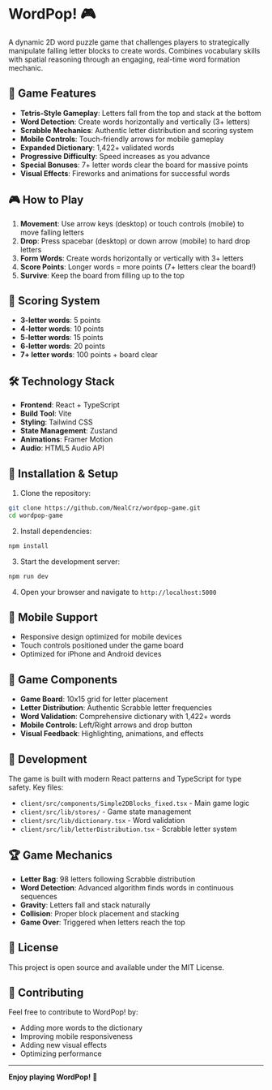 # WordPop! 🎮

A dynamic 2D word puzzle game that challenges players to strategically manipulate falling letter blocks to create words. Combines vocabulary skills with spatial reasoning through an engaging, real-time word formation mechanic.

## 🎯 Game Features

- **Tetris-Style Gameplay**: Letters fall from the top and stack at the bottom
- **Word Detection**: Create words horizontally and vertically (3+ letters)
- **Scrabble Mechanics**: Authentic letter distribution and scoring system
- **Mobile Controls**: Touch-friendly arrows for mobile gameplay
- **Expanded Dictionary**: 1,422+ validated words
- **Progressive Difficulty**: Speed increases as you advance
- **Special Bonuses**: 7+ letter words clear the board for massive points
- **Visual Effects**: Fireworks and animations for successful words

## 🎮 How to Play

1. **Movement**: Use arrow keys (desktop) or touch controls (mobile) to move falling letters
2. **Drop**: Press spacebar (desktop) or down arrow (mobile) to hard drop letters
3. **Form Words**: Create words horizontally or vertically with 3+ letters
4. **Score Points**: Longer words = more points (7+ letters clear the board!)
5. **Survive**: Keep the board from filling up to the top

## 🎯 Scoring System

- **3-letter words**: 5 points
- **4-letter words**: 10 points
- **5-letter words**: 15 points
- **6-letter words**: 20 points
- **7+ letter words**: 100 points + board clear

## 🛠️ Technology Stack

- **Frontend**: React + TypeScript
- **Build Tool**: Vite
- **Styling**: Tailwind CSS
- **State Management**: Zustand
- **Animations**: Framer Motion
- **Audio**: HTML5 Audio API

## 🚀 Installation & Setup

1. Clone the repository:
```bash
git clone https://github.com/NealCrz/wordpop-game.git
cd wordpop-game
```

2. Install dependencies:
```bash
npm install
```

3. Start the development server:
```bash
npm run dev
```

4. Open your browser and navigate to `http://localhost:5000`

## 📱 Mobile Support

- Responsive design optimized for mobile devices
- Touch controls positioned under the game board
- Optimized for iPhone and Android devices

## 🎨 Game Components

- **Game Board**: 10x15 grid for letter placement
- **Letter Distribution**: Authentic Scrabble letter frequencies
- **Word Validation**: Comprehensive dictionary with 1,422+ words
- **Mobile Controls**: Left/Right arrows and drop button
- **Visual Feedback**: Highlighting, animations, and effects

## 🔧 Development

The game is built with modern React patterns and TypeScript for type safety. Key files:

- `client/src/components/Simple2DBlocks_fixed.tsx` - Main game logic
- `client/src/lib/stores/` - Game state management
- `client/src/lib/dictionary.tsx` - Word validation
- `client/src/lib/letterDistribution.tsx` - Scrabble letter system

## 🏆 Game Mechanics

- **Letter Bag**: 98 letters following Scrabble distribution
- **Word Detection**: Advanced algorithm finds words in continuous sequences
- **Gravity**: Letters fall and stack naturally
- **Collision**: Proper block placement and stacking
- **Game Over**: Triggered when letters reach the top

## 📝 License

This project is open source and available under the MIT License.

## 🤝 Contributing

Feel free to contribute to WordPop! by:
- Adding more words to the dictionary
- Improving mobile responsiveness
- Adding new visual effects
- Optimizing performance

---

**Enjoy playing WordPop!** 🎉